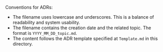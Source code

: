 Conventions for ADRs:
- The filename uses lowercase and underscores. This is a balance of readability and system usability.
- The filename contains the creation date and the related topic. The format is `YYYY_MM_DD_topic.md`.
- The content follows the ADR template specified at `Template.md` in this directory.
